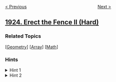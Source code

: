 <!--|This file generated by command(leetcode description); DO NOT EDIT.    |-->
<!--+----------------------------------------------------------------------+-->
<!--|@author    openset <openset.wang@gmail.com>                           |-->
<!--|@link      https://github.com/openset                                 |-->
<!--|@home      https://github.com/openset/leetcode                        |-->
<!--+----------------------------------------------------------------------+-->

[< Previous](../longest-common-subpath "Longest Common Subpath")
　　　　　　　　　　　　　　　　
[Next >](../count-square-sum-triples "Count Square Sum Triples")

## [1924. Erect the Fence II (Hard)](https://leetcode.com/problems/erect-the-fence-ii "")



### Related Topics
  [[Geometry](../../tag/geometry/README.md)]
  [[Array](../../tag/array/README.md)]
  [[Math](../../tag/math/README.md)]

### Hints
<details>
<summary>Hint 1</summary>
First, we need to note that this is a classic problem given n points you need to find the minimum enclosing circle to bind them
</details>

<details>
<summary>Hint 2</summary>
Second, we need to apply a well known algorithm called welzls algorithm to help us find the minimum enclosing circle
</details>
